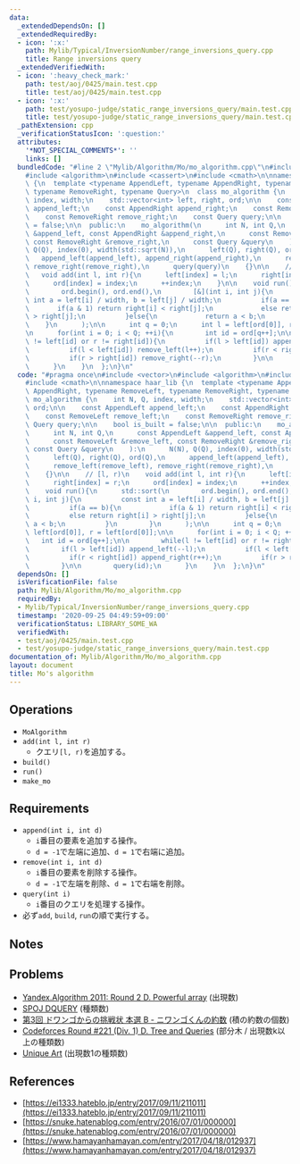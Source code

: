 ```yaml
---
data:
  _extendedDependsOn: []
  _extendedRequiredBy:
  - icon: ':x:'
    path: Mylib/Typical/InversionNumber/range_inversions_query.cpp
    title: Range inversions query
  _extendedVerifiedWith:
  - icon: ':heavy_check_mark:'
    path: test/aoj/0425/main.test.cpp
    title: test/aoj/0425/main.test.cpp
  - icon: ':x:'
    path: test/yosupo-judge/static_range_inversions_query/main.test.cpp
    title: test/yosupo-judge/static_range_inversions_query/main.test.cpp
  _pathExtension: cpp
  _verificationStatusIcon: ':question:'
  attributes:
    '*NOT_SPECIAL_COMMENTS*': ''
    links: []
  bundledCode: "#line 2 \"Mylib/Algorithm/Mo/mo_algorithm.cpp\"\n#include <vector>\n\
    #include <algorithm>\n#include <cassert>\n#include <cmath>\n\nnamespace haar_lib\
    \ {\n  template <typename AppendLeft, typename AppendRight, typename RemoveLeft,\
    \ typename RemoveRight, typename Query>\n  class mo_algorithm {\n    int N, Q,\
    \ index, width;\n    std::vector<int> left, right, ord;\n\n    const AppendLeft\
    \ append_left;\n    const AppendRight append_right;\n    const RemoveLeft remove_left;\n\
    \    const RemoveRight remove_right;\n    const Query query;\n\n    bool is_built\
    \ = false;\n\n  public:\n    mo_algorithm(\n      int N, int Q,\n      const AppendLeft\
    \ &append_left, const AppendRight &append_right,\n      const RemoveLeft &remove_left,\
    \ const RemoveRight &remove_right,\n      const Query &query\n    ):\n      N(N),\
    \ Q(Q), index(0), width(std::sqrt(N)),\n      left(Q), right(Q), ord(Q),\n   \
    \   append_left(append_left), append_right(append_right),\n      remove_left(remove_left),\
    \ remove_right(remove_right),\n      query(query)\n    {}\n\n    // [l, r)\n \
    \   void add(int l, int r){\n      left[index] = l;\n      right[index] = r;\n\
    \      ord[index] = index;\n      ++index;\n    }\n\n    void run(){\n      std::sort(\n\
    \        ord.begin(), ord.end(),\n        [&](int i, int j){\n          const\
    \ int a = left[i] / width, b = left[j] / width;\n          if(a == b){\n     \
    \       if(a & 1) return right[i] < right[j];\n            else return right[i]\
    \ > right[j];\n          }else{\n            return a < b;\n          }\n    \
    \    }\n      );\n\n      int q = 0;\n      int l = left[ord[0]], r = left[ord[0]];\n\
    \n      for(int i = 0; i < Q; ++i){\n        int id = ord[q++];\n\n        while(l\
    \ != left[id] or r != right[id]){\n          if(l > left[id]) append_left(--l);\n\
    \          if(l < left[id]) remove_left(l++);\n          if(r < right[id]) append_right(r++);\n\
    \          if(r > right[id]) remove_right(--r);\n        }\n\n        query(id);\n\
    \      }\n    }\n  };\n}\n"
  code: "#pragma once\n#include <vector>\n#include <algorithm>\n#include <cassert>\n\
    #include <cmath>\n\nnamespace haar_lib {\n  template <typename AppendLeft, typename\
    \ AppendRight, typename RemoveLeft, typename RemoveRight, typename Query>\n  class\
    \ mo_algorithm {\n    int N, Q, index, width;\n    std::vector<int> left, right,\
    \ ord;\n\n    const AppendLeft append_left;\n    const AppendRight append_right;\n\
    \    const RemoveLeft remove_left;\n    const RemoveRight remove_right;\n    const\
    \ Query query;\n\n    bool is_built = false;\n\n  public:\n    mo_algorithm(\n\
    \      int N, int Q,\n      const AppendLeft &append_left, const AppendRight &append_right,\n\
    \      const RemoveLeft &remove_left, const RemoveRight &remove_right,\n     \
    \ const Query &query\n    ):\n      N(N), Q(Q), index(0), width(std::sqrt(N)),\n\
    \      left(Q), right(Q), ord(Q),\n      append_left(append_left), append_right(append_right),\n\
    \      remove_left(remove_left), remove_right(remove_right),\n      query(query)\n\
    \    {}\n\n    // [l, r)\n    void add(int l, int r){\n      left[index] = l;\n\
    \      right[index] = r;\n      ord[index] = index;\n      ++index;\n    }\n\n\
    \    void run(){\n      std::sort(\n        ord.begin(), ord.end(),\n        [&](int\
    \ i, int j){\n          const int a = left[i] / width, b = left[j] / width;\n\
    \          if(a == b){\n            if(a & 1) return right[i] < right[j];\n  \
    \          else return right[i] > right[j];\n          }else{\n            return\
    \ a < b;\n          }\n        }\n      );\n\n      int q = 0;\n      int l =\
    \ left[ord[0]], r = left[ord[0]];\n\n      for(int i = 0; i < Q; ++i){\n     \
    \   int id = ord[q++];\n\n        while(l != left[id] or r != right[id]){\n  \
    \        if(l > left[id]) append_left(--l);\n          if(l < left[id]) remove_left(l++);\n\
    \          if(r < right[id]) append_right(r++);\n          if(r > right[id]) remove_right(--r);\n\
    \        }\n\n        query(id);\n      }\n    }\n  };\n}\n"
  dependsOn: []
  isVerificationFile: false
  path: Mylib/Algorithm/Mo/mo_algorithm.cpp
  requiredBy:
  - Mylib/Typical/InversionNumber/range_inversions_query.cpp
  timestamp: '2020-09-25 04:49:59+09:00'
  verificationStatus: LIBRARY_SOME_WA
  verifiedWith:
  - test/aoj/0425/main.test.cpp
  - test/yosupo-judge/static_range_inversions_query/main.test.cpp
documentation_of: Mylib/Algorithm/Mo/mo_algorithm.cpp
layout: document
title: Mo's algorithm
---
```


## Operations

- `MoAlgorithm`
- `add(int l, int r)`
	- クエリ`[l, r)`を追加する。
- `build()`
- `run()`
- `make_mo`

## Requirements

- `append(int i, int d)`
	- `i`番目の要素を追加する操作。
    - `d = -1`で左端に追加、`d = 1`で右端に追加。
- `remove(int i, int d)`
	- `i`番目の要素を削除する操作。
    - `d = -1`で左端を削除、`d = 1`で右端を削除。
- `query(int i)`
	- `i`番目のクエリを処理する操作。
- 必ず`add`, `build`, `run`の順で実行する。

## Notes

## Problems

- [Yandex.Algorithm 2011: Round 2 D. Powerful array](https://codeforces.com/contest/86/problem/D) (出現数)
- [SPOJ DQUERY](https://www.spoj.com/problems/DQUERY/) (種類数)
- [第3回 ドワンゴからの挑戦状 本選 B - ニワンゴくんの約数](https://atcoder.jp/contests/dwacon2017-honsen/tasks/dwango2017final_b) (積の約数の個数)
- [Codeforces Round #221 (Div. 1) D. Tree and Queries](https://codeforces.com/contest/375/problem/D) (部分木 / 出現数k以上の種類数)
- [Unique Art](https://www.hackerrank.com/contests/university-codesprint-4/challenges/unique-art/problem) (出現数1の種類数)

## References

- [https://ei1333.hateblo.jp/entry/2017/09/11/211011](https://ei1333.hateblo.jp/entry/2017/09/11/211011)
- [https://snuke.hatenablog.com/entry/2016/07/01/000000](https://snuke.hatenablog.com/entry/2016/07/01/000000)
- [https://www.hamayanhamayan.com/entry/2017/04/18/012937](https://www.hamayanhamayan.com/entry/2017/04/18/012937)
